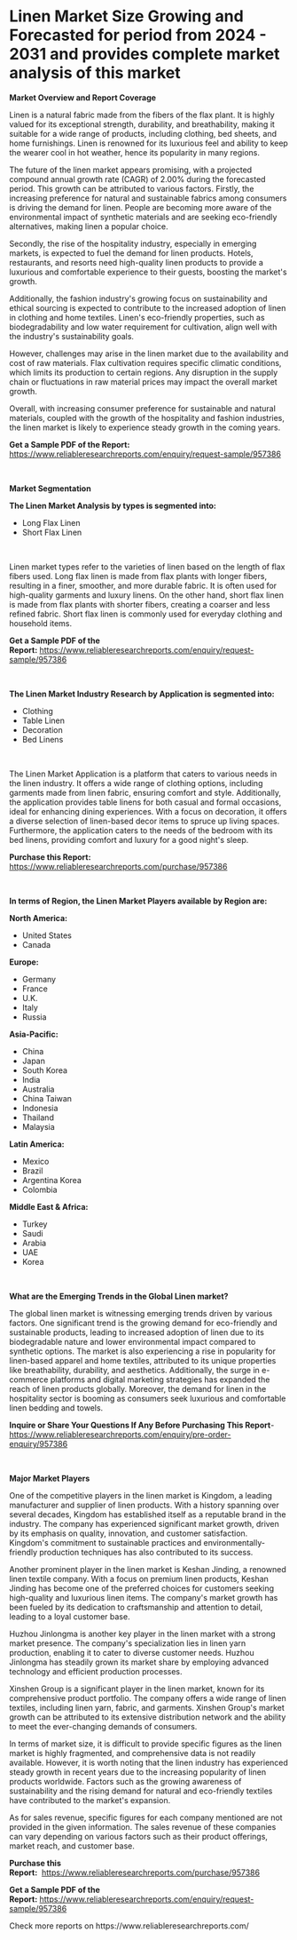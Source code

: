 <p><h1>Linen Market Size Growing and Forecasted for period from 2024 - 2031 and provides complete market analysis of this market</h1></p><p><strong>Market Overview and Report Coverage</strong></p>
<p><p>Linen is a natural fabric made from the fibers of the flax plant. It is highly valued for its exceptional strength, durability, and breathability, making it suitable for a wide range of products, including clothing, bed sheets, and home furnishings. Linen is renowned for its luxurious feel and ability to keep the wearer cool in hot weather, hence its popularity in many regions.</p><p>The future of the linen market appears promising, with a projected compound annual growth rate (CAGR) of 2.00% during the forecasted period. This growth can be attributed to various factors. Firstly, the increasing preference for natural and sustainable fabrics among consumers is driving the demand for linen. People are becoming more aware of the environmental impact of synthetic materials and are seeking eco-friendly alternatives, making linen a popular choice.</p><p>Secondly, the rise of the hospitality industry, especially in emerging markets, is expected to fuel the demand for linen products. Hotels, restaurants, and resorts need high-quality linen products to provide a luxurious and comfortable experience to their guests, boosting the market's growth.</p><p>Additionally, the fashion industry's growing focus on sustainability and ethical sourcing is expected to contribute to the increased adoption of linen in clothing and home textiles. Linen's eco-friendly properties, such as biodegradability and low water requirement for cultivation, align well with the industry's sustainability goals.</p><p>However, challenges may arise in the linen market due to the availability and cost of raw materials. Flax cultivation requires specific climatic conditions, which limits its production to certain regions. Any disruption in the supply chain or fluctuations in raw material prices may impact the overall market growth.</p><p>Overall, with increasing consumer preference for sustainable and natural materials, coupled with the growth of the hospitality and fashion industries, the linen market is likely to experience steady growth in the coming years.</p></p>
<p><strong>Get a Sample PDF of the Report:</strong> <a href="https://www.reliableresearchreports.com/enquiry/request-sample/957386">https://www.reliableresearchreports.com/enquiry/request-sample/957386</a></p>
<p>&nbsp;</p>
<p><strong>Market Segmentation</strong></p>
<p><strong>The Linen Market Analysis by types is segmented into:</strong></p>
<p><ul><li>Long Flax Linen</li><li>Short Flax Linen</li></ul></p>
<p>&nbsp;</p>
<p><p>Linen market types refer to the varieties of linen based on the length of flax fibers used. Long flax linen is made from flax plants with longer fibers, resulting in a finer, smoother, and more durable fabric. It is often used for high-quality garments and luxury linens. On the other hand, short flax linen is made from flax plants with shorter fibers, creating a coarser and less refined fabric. Short flax linen is commonly used for everyday clothing and household items.</p></p>
<p><strong>Get a Sample PDF of the Report:</strong>&nbsp;<a href="https://www.reliableresearchreports.com/enquiry/request-sample/957386">https://www.reliableresearchreports.com/enquiry/request-sample/957386</a></p>
<p>&nbsp;</p>
<p><strong>The Linen Market Industry Research by Application is segmented into:</strong></p>
<p><ul><li>Clothing</li><li>Table Linen</li><li>Decoration</li><li>Bed Linens</li></ul></p>
<p>&nbsp;</p>
<p><p>The Linen Market Application is a platform that caters to various needs in the linen industry. It offers a wide range of clothing options, including garments made from linen fabric, ensuring comfort and style. Additionally, the application provides table linens for both casual and formal occasions, ideal for enhancing dining experiences. With a focus on decoration, it offers a diverse selection of linen-based decor items to spruce up living spaces. Furthermore, the application caters to the needs of the bedroom with its bed linens, providing comfort and luxury for a good night's sleep.</p></p>
<p><strong>Purchase this Report:</strong>&nbsp; <a href="https://www.reliableresearchreports.com/purchase/957386">https://www.reliableresearchreports.com/purchase/957386</a></p>
<p>&nbsp;</p>
<p><strong>In terms of Region, the Linen Market Players available by Region are:</strong></p>
<p>
    <p> <strong> North America: </strong>
        <ul>
            <li>United States</li>
            <li>Canada</li>
        </ul>
        </p> 
    <p> <strong> Europe: </strong>
        <ul>
            <li>Germany</li>
            <li>France</li>
            <li>U.K.</li>
            <li>Italy</li>
            <li>Russia</li>
        </ul>
        </p> 
    <p> <strong> Asia-Pacific: </strong>
        <ul>
            <li>China</li>
            <li>Japan</li>
            <li>South Korea</li>
            <li>India</li>
            <li>Australia</li>
            <li>China Taiwan</li>
            <li>Indonesia</li>
            <li>Thailand</li>
            <li>Malaysia</li>
        </ul>
        </p> 
    <p> <strong> Latin America: </strong>
        <ul>
            <li>Mexico</li>
            <li>Brazil</li>
            <li>Argentina Korea</li>
            <li>Colombia</li>
        </ul>
        </p> 
    <p> <strong> Middle East & Africa: </strong>
        <ul>
            <li>Turkey</li>
            <li>Saudi</li>
            <li>Arabia</li>
            <li>UAE</li>
            <li>Korea</li>
        </ul>
    </p>
    </p>
<p>&nbsp;</p>
<p><strong>What are the Emerging Trends in the Global Linen market?</strong></p>
<p><p>The global linen market is witnessing emerging trends driven by various factors. One significant trend is the growing demand for eco-friendly and sustainable products, leading to increased adoption of linen due to its biodegradable nature and lower environmental impact compared to synthetic options. The market is also experiencing a rise in popularity for linen-based apparel and home textiles, attributed to its unique properties like breathability, durability, and aesthetics. Additionally, the surge in e-commerce platforms and digital marketing strategies has expanded the reach of linen products globally. Moreover, the demand for linen in the hospitality sector is booming as consumers seek luxurious and comfortable linen bedding and towels.</p></p>
<p><strong>Inquire or Share Your Questions If Any Before Purchasing This Report</strong>- <a href="https://www.reliableresearchreports.com/enquiry/pre-order-enquiry/957386">https://www.reliableresearchreports.com/enquiry/pre-order-enquiry/957386</a></p>
<p>&nbsp;</p>
<p><strong>Major Market Players</strong></p>
<p><p>One of the competitive players in the linen market is Kingdom, a leading manufacturer and supplier of linen products. With a history spanning over several decades, Kingdom has established itself as a reputable brand in the industry. The company has experienced significant market growth, driven by its emphasis on quality, innovation, and customer satisfaction. Kingdom's commitment to sustainable practices and environmentally-friendly production techniques has also contributed to its success.</p><p>Another prominent player in the linen market is Keshan Jinding, a renowned linen textile company. With a focus on premium linen products, Keshan Jinding has become one of the preferred choices for customers seeking high-quality and luxurious linen items. The company's market growth has been fueled by its dedication to craftsmanship and attention to detail, leading to a loyal customer base.</p><p>Huzhou Jinlongma is another key player in the linen market with a strong market presence. The company's specialization lies in linen yarn production, enabling it to cater to diverse customer needs. Huzhou Jinlongma has steadily grown its market share by employing advanced technology and efficient production processes.</p><p>Xinshen Group is a significant player in the linen market, known for its comprehensive product portfolio. The company offers a wide range of linen textiles, including linen yarn, fabric, and garments. Xinshen Group's market growth can be attributed to its extensive distribution network and the ability to meet the ever-changing demands of consumers.</p><p>In terms of market size, it is difficult to provide specific figures as the linen market is highly fragmented, and comprehensive data is not readily available. However, it is worth noting that the linen industry has experienced steady growth in recent years due to the increasing popularity of linen products worldwide. Factors such as the growing awareness of sustainability and the rising demand for natural and eco-friendly textiles have contributed to the market's expansion.</p><p>As for sales revenue, specific figures for each company mentioned are not provided in the given information. The sales revenue of these companies can vary depending on various factors such as their product offerings, market reach, and customer base.</p></p>
<p><strong>Purchase this Report:</strong>&nbsp;&nbsp;<a href="https://www.reliableresearchreports.com/purchase/957386">https://www.reliableresearchreports.com/purchase/957386</a></p>
<p></p>
<p><strong>Get a Sample PDF of the Report:</strong>&nbsp;<a href="https://www.reliableresearchreports.com/enquiry/request-sample/957386">https://www.reliableresearchreports.com/enquiry/request-sample/957386</a></p>
<p>Check more reports on https://www.reliableresearchreports.com/</p>